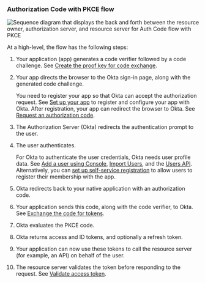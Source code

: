 ### Authorization Code with PKCE flow

<div class="full">

![Sequence diagram that displays the back and forth between the resource owner, authorization server, and resource server for Auth Code flow with PKCE](/img/authorization/oauth-auth-code-pkce-grant-flow.png)

</div>

<!-- Source for image. Generated using http://www.plantuml.com/plantuml/uml/

@startuml
skinparam monochrome true
actor "Resource Owner (User)" as user
participant "Client" as client
participant "Authorization Server (Okta)" as okta
participant "Resource Server (Your App)" as app

autonumber "<b>#."
client -> client: Generate PKCE code verifier & challenge
client -> okta: Authorization Code request + code_challenge to /authorize
okta -> user: 302 redirect to authentication prompt
user -> okta: Authentication & consent
okta -> client: Authorization Code response
client -> okta: Send authorization code + code_verifier to /token
okta -> okta: Evaluates PKCE code
okta -> client: Access token (and optionally refresh token)
client -> app: Request with access token
app -> client: Response
@enduml

-->

 At a high-level, the flow has the following steps:

1. Your application (app) generates a code verifier followed by a code challenge. See [Create the proof key for code exchange](#create-the-proof-key-for-code-exchange).
2. Your app directs the browser to the Okta sign-in page, along with the generated code challenge.

    You need to register your app so that Okta can accept the authorization request. See [Set up your app](#set-up-your-app) to register and configure your app with Okta. After registration, your app can redirect the browser to Okta. See [Request an authorization code](#request-an-authorization-code).

3. The Authorization Server (Okta) redirects the authentication prompt to the user.
4. The user authenticates.

    For Okta to authenticate the user credentials, Okta needs user profile data.
    See [Add a user using Console](https://help.okta.com/okta_help.htm?id=ext-usgp-add-users), [Import Users](/docs/guides/password-import-inline-hook/), and the [Users API](/docs/reference/api/users/). Alternatively, you can [set up self-service registration](/docs/guides/set-up-self-service-registration/) to allow users to register their membership with the app.

5. Okta redirects back to your native application with an authorization code.
6. Your application sends this code, along with the code verifier, to Okta. See [Exchange the code for tokens](#exchange-the-code-for-tokens).
7. Okta evaluates the PKCE code.
8. Okta returns access and ID tokens, and optionally a refresh token.
9. Your application can now use these tokens to call the resource server (for example, an API) on behalf of the user.
10. The resource server validates the token before responding to the request. See [Validate access token](#validate-access-token).
